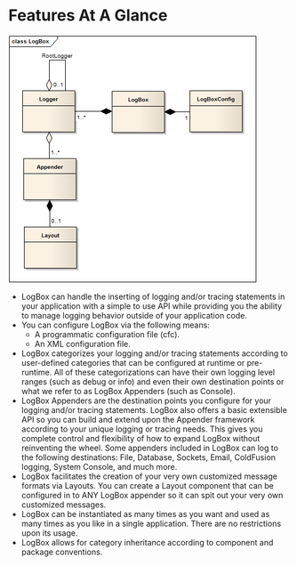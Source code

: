 # Features At A Glance

<img src="../images/LogBox-Overview.png">


* LogBox can handle the inserting of logging and/or tracing statements in your application with a simple to use API while providing you the ability to manage logging behavior outside of your application code.
* You can configure LogBox via the following means:
    * A programmatic configuration file (cfc).
    * An XML configuration file.
* LogBox categorizes your logging and/or tracing statements according to user-defined categories that can be configured at runtime or pre-runtime. All of these categorizations can have their own logging level ranges (such as debug or info) and even their own destination points or what we refer to as LogBox Appenders (such as Console).
* LogBox Appenders are the destination points you configure for your logging and/or tracing statements. LogBox also offers a basic extensible API so you can build and extend upon the Appender framework according to your unique logging or tracing needs. This gives you complete control and flexibility of how to expand LogBox without reinventing the wheel. Some appenders included in LogBox can log to the following destinations: File, Database, Sockets, Email, ColdFusion logging, System Console, and much more.
* LogBox facilitates the creation of your very own customized message formats via Layouts. You can create a Layout component that can be configured in to ANY LogBox appender so it can spit out your very own customized messages.
* LogBox can be instantiated as many times as you want and used as many times as you like in a single application. There are no restrictions upon its usage.
* LogBox allows for category inheritance according to component and package conventions.
